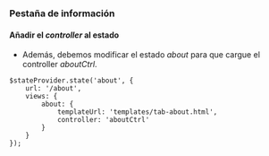 ### Pestaña de información
#### Añadir el *controller* al estado

- Además, debemos modificar el estado *about* para que cargue el controller *aboutCtrl*.

```
$stateProvider.state('about', {
    url: '/about',
    views: {
        about: {
            templateUrl: 'templates/tab-about.html',
            controller: 'aboutCtrl'
        }
    }
});
```
